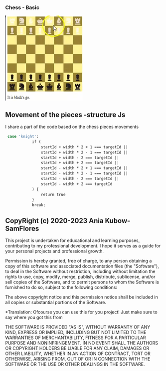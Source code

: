 ### Chess - Basic
![](./img/ezgif.com-video-to-gif-converter.gif)

  ## Movement of the pieces -structure Js
I share a part of the code based on the chess pieces movements
```sh
 case 'knight':
            if (
                startId + width * 2 + 1 === targetId ||
                startId + width * 2 - 1 === targetId ||
                startId + width - 2 === targetId ||
                startId + width + 2 === targetId ||
                startId - width * 2 + 1 === targetId ||
                startId - width * 2 - 1 === targetId ||
                startId - width - 2 === targetId ||
                startId - width + 2 === targetId
            ) {
                return true
            }
            break;
```
## CopyRight (c) 2020-2023 Ania Kubow-SamFlores

This project is undertaken for educational and learning purposes, contributing to my professional development. I hope it serves as a guide for your personal projects and professional growth.

Permission is hereby granted, free of charge, to any person obtaining a copy of this software and associated documentation files (the "Software"), to deal in the Software without restriction, including without limitation the rights to use, copy, modify, merge, publish, distribute, sublicense, and/or sell copies of the Software, and to permit persons to whom the Software is furnished to do so, subject to the following conditions:

The above copyright notice and this permission notice shall be included in all copies or substantial portions of the Software.

*Translation: Ofcourse you can use this for you project! Just make sure to say where you got this from

THE SOFTWARE IS PROVIDED "AS IS", WITHOUT WARRANTY OF ANY KIND, EXPRESS OR IMPLIED, INCLUDING BUT NOT LIMITED TO THE WARRANTIES OF MERCHANTABILITY, FITNESS FOR A PARTICULAR PURPOSE AND NONINFRINGEMENT. IN NO EVENT SHALL THE AUTHORS OR COPYRIGHT HOLDERS BE LIABLE FOR ANY CLAIM, DAMAGES OR OTHER LIABILITY, WHETHER IN AN ACTION OF CONTRACT, TORT OR OTHERWISE, ARISING FROM, OUT OF OR IN CONNECTION WITH THE SOFTWARE OR THE USE OR OTHER DEALINGS IN THE SOFTWARE.
